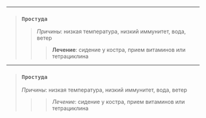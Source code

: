 
---
> ### `Простуда`
>>  _Причины_: низкая температура, низкий иммунитет, вода, ветер
>>>  **Лечение**: сидение у костра, прием витаминов или тетрациклина
---
> ### `Простуда`
> _Причины_: низкая температура, низкий иммунитет, вода, ветер
>>>  _Лечение_: сидение у костра, прием витаминов или тетрациклина

